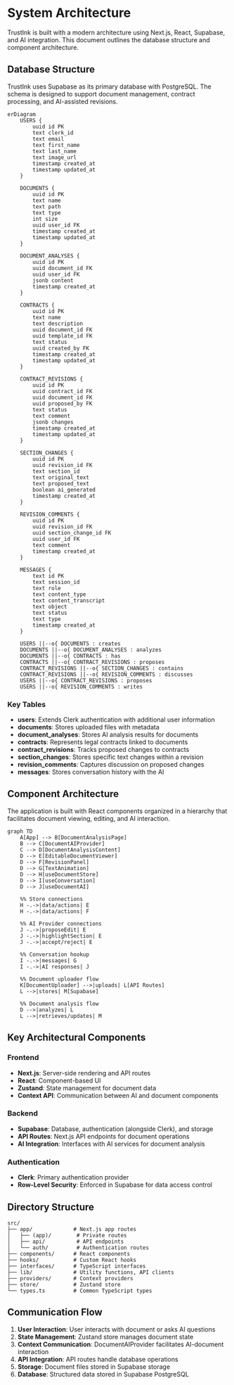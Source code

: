 # System Architecture

TrustInk is built with a modern architecture using Next.js, React, Supabase, and AI integration. This document outlines the database structure and component architecture.

## Database Structure

TrustInk uses Supabase as its primary database with PostgreSQL. The schema is designed to support document management, contract processing, and AI-assisted revisions.

```mermaid
erDiagram
    USERS {
        uuid id PK
        text clerk_id
        text email
        text first_name
        text last_name
        text image_url
        timestamp created_at
        timestamp updated_at
    }
    
    DOCUMENTS {
        uuid id PK
        text name
        text path
        text type
        int size
        uuid user_id FK
        timestamp created_at
        timestamp updated_at
    }
    
    DOCUMENT_ANALYSES {
        uuid id PK
        uuid document_id FK
        uuid user_id FK
        jsonb content
        timestamp created_at
    }
    
    CONTRACTS {
        uuid id PK
        text name
        text description
        uuid document_id FK
        uuid template_id FK
        text status
        uuid created_by FK
        timestamp created_at
        timestamp updated_at
    }
    
    CONTRACT_REVISIONS {
        uuid id PK
        uuid contract_id FK
        uuid document_id FK
        uuid proposed_by FK
        text status
        text comment
        jsonb changes
        timestamp created_at
        timestamp updated_at
    }
    
    SECTION_CHANGES {
        uuid id PK
        uuid revision_id FK
        text section_id
        text original_text
        text proposed_text
        boolean ai_generated
        timestamp created_at
    }
    
    REVISION_COMMENTS {
        uuid id PK
        uuid revision_id FK
        uuid section_change_id FK
        uuid user_id FK
        text comment
        timestamp created_at
    }
    
    MESSAGES {
        text id PK
        text session_id
        text role
        text content_type
        text content_transcript
        text object
        text status
        text type
        timestamp created_at
    }
    
    USERS ||--o{ DOCUMENTS : creates
    DOCUMENTS ||--o{ DOCUMENT_ANALYSES : analyzes
    DOCUMENTS ||--o{ CONTRACTS : has
    CONTRACTS ||--o{ CONTRACT_REVISIONS : proposes
    CONTRACT_REVISIONS ||--o{ SECTION_CHANGES : contains
    CONTRACT_REVISIONS ||--o{ REVISION_COMMENTS : discusses
    USERS ||--o{ CONTRACT_REVISIONS : proposes
    USERS ||--o{ REVISION_COMMENTS : writes
```

### Key Tables

- **users**: Extends Clerk authentication with additional user information
- **documents**: Stores uploaded files with metadata
- **document_analyses**: Stores AI analysis results for documents
- **contracts**: Represents legal contracts linked to documents
- **contract_revisions**: Tracks proposed changes to contracts
- **section_changes**: Stores specific text changes within a revision
- **revision_comments**: Captures discussion on proposed changes
- **messages**: Stores conversation history with the AI

## Component Architecture

The application is built with React components organized in a hierarchy that facilitates document viewing, editing, and AI interaction.

```mermaid
graph TD
    A[App] --> B[DocumentAnalysisPage]
    B --> C[DocumentAIProvider]
    C --> D[DocumentAnalysisContent]
    D --> E[EditableDocumentViewer]
    D --> F[RevisionPanel]
    D --> G[TextAnimation]
    D --> H[useDocumentStore]
    D --> I[useConversation]
    D --> J[useDocumentAI]
    
    %% Store connections
    H -.->|data/actions| E
    H -.->|data/actions| F
    
    %% AI Provider connections
    J -.->|proposeEdit| E
    J -.->|highlightSection| E
    J -.->|accept/reject| E
    
    %% Conversation hookup
    I -.->|messages| G
    I -.->|AI responses| J
    
    %% Document uploader flow
    K[DocumentUploader] -->|uploads| L[API Routes]
    L -->|stores| M[Supabase]
    
    %% Document analysis flow
    D -->|analyzes| L
    L -->|retrieves/updates| M
```

## Key Architectural Components

### Frontend

- **Next.js**: Server-side rendering and API routes
- **React**: Component-based UI
- **Zustand**: State management for document data
- **Context API**: Communication between AI and document components

### Backend

- **Supabase**: Database, authentication (alongside Clerk), and storage
- **API Routes**: Next.js API endpoints for document operations
- **AI Integration**: Interfaces with AI services for document analysis

### Authentication

- **Clerk**: Primary authentication provider
- **Row-Level Security**: Enforced in Supabase for data access control

## Directory Structure

```
src/
├── app/             # Next.js app routes
│   ├── (app)/        # Private routes
│   ├── api/          # API endpoints
│   └── auth/         # Authentication routes
├── components/      # React components
├── hooks/           # Custom React hooks
├── interfaces/      # TypeScript interfaces
├── lib/             # Utility functions, API clients
├── providers/       # Context providers
├── store/           # Zustand store
└── types.ts         # Common TypeScript types
```

## Communication Flow

1. **User Interaction**: User interacts with document or asks AI questions
2. **State Management**: Zustand store manages document state
3. **Context Communication**: DocumentAIProvider facilitates AI-document interaction
4. **API Integration**: API routes handle database operations
5. **Storage**: Document files stored in Supabase storage
6. **Database**: Structured data stored in Supabase PostgreSQL 